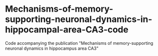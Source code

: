 # Mechanisms-of-memory-supporting-neuronal-dynamics-in-hippocampal-area-CA3-code
Code accompanying the publication "Mechanisms of memory-supporting neuronal dynamics in hippocampus area CA3"
